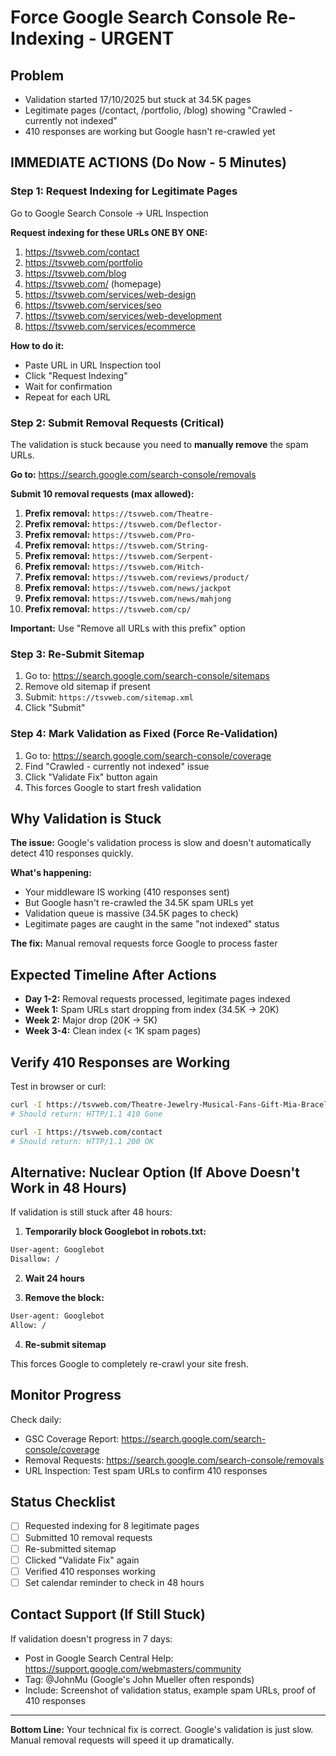 # Force Google Search Console Re-Indexing - URGENT

## Problem
- Validation started 17/10/2025 but stuck at 34.5K pages
- Legitimate pages (/contact, /portfolio, /blog) showing "Crawled - currently not indexed"
- 410 responses are working but Google hasn't re-crawled yet

## IMMEDIATE ACTIONS (Do Now - 5 Minutes)

### Step 1: Request Indexing for Legitimate Pages
Go to Google Search Console → URL Inspection

**Request indexing for these URLs ONE BY ONE:**
1. https://tsvweb.com/contact
2. https://tsvweb.com/portfolio
3. https://tsvweb.com/blog
4. https://tsvweb.com/ (homepage)
5. https://tsvweb.com/services/web-design
6. https://tsvweb.com/services/seo
7. https://tsvweb.com/services/web-development
8. https://tsvweb.com/services/ecommerce

**How to do it:**
- Paste URL in URL Inspection tool
- Click "Request Indexing"
- Wait for confirmation
- Repeat for each URL

### Step 2: Submit Removal Requests (Critical)
The validation is stuck because you need to **manually remove** the spam URLs.

**Go to:** https://search.google.com/search-console/removals

**Submit 10 removal requests (max allowed):**

1. **Prefix removal:** `https://tsvweb.com/Theatre-`
2. **Prefix removal:** `https://tsvweb.com/Deflector-`
3. **Prefix removal:** `https://tsvweb.com/Pro-`
4. **Prefix removal:** `https://tsvweb.com/String-`
5. **Prefix removal:** `https://tsvweb.com/Serpent-`
6. **Prefix removal:** `https://tsvweb.com/Hitch-`
7. **Prefix removal:** `https://tsvweb.com/reviews/product/`
8. **Prefix removal:** `https://tsvweb.com/news/jackpot`
9. **Prefix removal:** `https://tsvweb.com/news/mahjong`
10. **Prefix removal:** `https://tsvweb.com/cp/`

**Important:** Use "Remove all URLs with this prefix" option

### Step 3: Re-Submit Sitemap
1. Go to: https://search.google.com/search-console/sitemaps
2. Remove old sitemap if present
3. Submit: `https://tsvweb.com/sitemap.xml`
4. Click "Submit"

### Step 4: Mark Validation as Fixed (Force Re-Validation)
1. Go to: https://search.google.com/search-console/coverage
2. Find "Crawled - currently not indexed" issue
3. Click "Validate Fix" button again
4. This forces Google to start fresh validation

## Why Validation is Stuck

**The issue:** Google's validation process is slow and doesn't automatically detect 410 responses quickly.

**What's happening:**
- Your middleware IS working (410 responses sent)
- But Google hasn't re-crawled the 34.5K spam URLs yet
- Validation queue is massive (34.5K pages to check)
- Legitimate pages are caught in the same "not indexed" status

**The fix:** Manual removal requests force Google to process faster

## Expected Timeline After Actions

- **Day 1-2:** Removal requests processed, legitimate pages indexed
- **Week 1:** Spam URLs start dropping from index (34.5K → 20K)
- **Week 2:** Major drop (20K → 5K)
- **Week 3-4:** Clean index (< 1K spam pages)

## Verify 410 Responses are Working

Test in browser or curl:
```bash
curl -I https://tsvweb.com/Theatre-Jewelry-Musical-Fans-Gift-Mia-Bracelet-1060771
# Should return: HTTP/1.1 410 Gone

curl -I https://tsvweb.com/contact
# Should return: HTTP/1.1 200 OK
```

## Alternative: Nuclear Option (If Above Doesn't Work in 48 Hours)

If validation is still stuck after 48 hours:

1. **Temporarily block Googlebot in robots.txt:**
```txt
User-agent: Googlebot
Disallow: /
```

2. **Wait 24 hours**

3. **Remove the block:**
```txt
User-agent: Googlebot
Allow: /
```

4. **Re-submit sitemap**

This forces Google to completely re-crawl your site fresh.

## Monitor Progress

Check daily:
- GSC Coverage Report: https://search.google.com/search-console/coverage
- Removal Requests: https://search.google.com/search-console/removals
- URL Inspection: Test spam URLs to confirm 410 responses

## Status Checklist

- [ ] Requested indexing for 8 legitimate pages
- [ ] Submitted 10 removal requests
- [ ] Re-submitted sitemap
- [ ] Clicked "Validate Fix" again
- [ ] Verified 410 responses working
- [ ] Set calendar reminder to check in 48 hours

## Contact Support (If Still Stuck)

If validation doesn't progress in 7 days:
- Post in Google Search Central Help: https://support.google.com/webmasters/community
- Tag: @JohnMu (Google's John Mueller often responds)
- Include: Screenshot of validation status, example spam URLs, proof of 410 responses

---

**Bottom Line:** Your technical fix is correct. Google's validation is just slow. Manual removal requests will speed it up dramatically.
